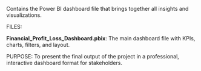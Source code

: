 Contains the Power BI dashboard file that brings together all insights and visualizations.

FILES:

**Financial_Profit_Loss_Dashboard.pbix**: The main dashboard file with KPIs, charts, filters, and layout.

PURPOSE:
To present the final output of the project in a professional, interactive dashboard format for stakeholders.


